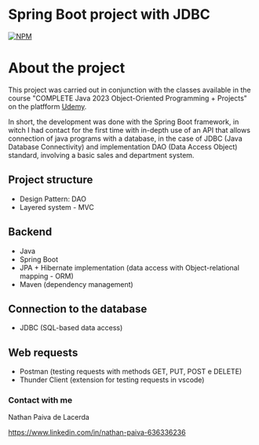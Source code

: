 # Spring Boot project with JDBC
[![NPM](https://img.shields.io/npm/l/react)](https://github.com/nathan00pdl/Projeto2_Java_Spring/blob/main/LICENSE) 

# About the project

This project was carried out in conjunction with the classes available in the course "COMPLETE Java 2023 Object-Oriented Programming + Projects" on the platfform [Udemy](https://www.udemy.com/).

In short, the development was done with the Spring Boot framework, in witch I had contact for the first time with in-depth use of an API that allows connection of java programs with a database, in the case of JDBC (Java Database Connectivity) and implementation DAO (Data Access Object) standard, involving a basic sales and department system. 

## Project structure 
- Design Pattern: DAO 
- Layered system - MVC

## Backend
- Java
- Spring Boot 
- JPA + Hibernate implementation (data access with Object-relational mapping - ORM)
- Maven (dependency management)
  
## Connection to the database
- JDBC (SQL-based data access)
  
## Web requests
- Postman (testing requests with methods GET, PUT, POST e DELETE)
- Thunder Client (extension for testing requests in vscode)

### Contact with me 

Nathan Paiva de Lacerda

https://www.linkedin.com/in/nathan-paiva-636336236

